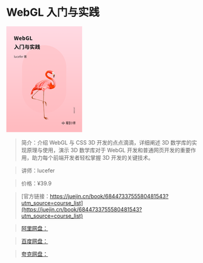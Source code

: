 # WebGL 入门与实践

![img](../../assets/16922d6d22ff1458~tplv-t2oaga2asx-no-mark_280_280_200_280.png)

> 简介：介绍 WebGL 与 CSS 3D 开发的点点滴滴，详细阐述 3D 数学库的实现原理与使用，演示 3D 数学库对于 WebGL 开发和普通网页开发的重要作用，助力每个前端开发者轻松掌握 3D 开发的关键技术。

> 讲师：lucefer

> 价格：¥39.9

> [官方链接：https://juejin.cn/book/6844733755580481543?utm_source=course_list](https://juejin.cn/book/6844733755580481543?utm_source=course_list)

> [阿里网盘：]()

> [百度网盘：]()

> [夸克网盘：]()

